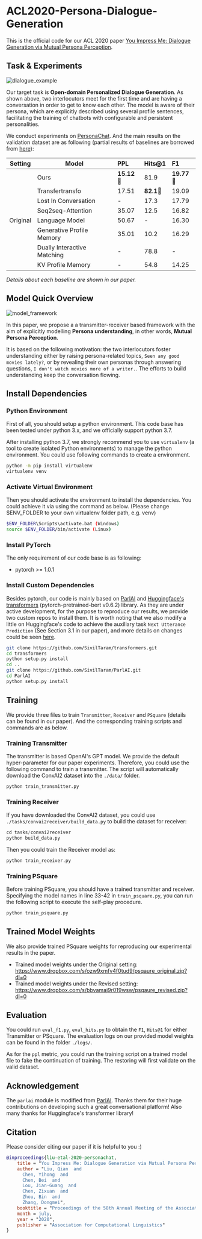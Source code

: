 # ACL2020-Persona-Dialogue-Generation

This is the official code for our ACL 2020 paper [You Impress Me: Dialogue Generation via Mutual Persona Perception]().

## Task & Experiments

![dialogue_example](misc/example_dialogue.svg)

Our target task is **Open-domain Personalized Dialogue Generation**. As shown above, two interlocutors meet for the first time and are having a conversation in order to get to know each other. The model is aware of their persona, which are explicitly described using several profile sentences, facilitating the training of chatbots with configurable and persistent personalities.

We conduct experiments on [PersonaChat](http://convai.io/). And the main results on the validation dataset are as following (partial results of baselines are borrowed from [here](https://raw.githubusercontent.com/DeepPavlov/convai/master/leaderboards.md)):

| Setting   | Model  | PPL           | Hits@1  |   F1   |
| -------------       | ---      | :------------- | :-----  |  :----- |
|                     | Ours               | **15.12**&#x1F34E;   | 81.9   | **19.77**&#x1F34E; |
|                     | Transfertransfo    |  17.51 | **82.1**&#x1F34E;  |  19.09 |
|                     | Lost In Conversation  | -   | 17.3  | 17.79  |
|                     | Seq2seq-Attention | 35.07  	 | 12.5      | 16.82 |
|     Original        | Language Model     | 50.67       | - | 16.30 |
|                     | Generative Profile Memory     | 35.01   | 10.2   | 16.29	|
|                     | Dually Interactive Matching | - | 78.8 | - |
|                     | KV Profile Memory  | -	 |  54.8   | 14.25	| 

*Details about each baseline are shown in our paper.*

## Model Quick Overview

![model_framework](misc/model_framework.svg)

In this paper, we propose a a transmitter-receiver based framework with the aim of explicitly modelling **Persona understanding**, in other words, **Mutual Persona Perception**. 

It is based on the following motivation: the two interlocutors foster understanding either by raising persona-related topics, `Seen any good movies lately?`, or by revealing their own personas through answering questions, `I don't watch movies more of a writer.`. The efforts to build understanding keep the conversation flowing. 


## Install Dependencies

### Python Environment

First of all, you should setup a python environment. This code base has been tested under python 3.x, and we officially support python 3.7.

After installing python 3.7, we strongly recommend you to use `virtualenv` (a tool to create isolated Python environments) to manage the python environment. You could use following commands to create a environment.

```bash
python -m pip install virtualenv
virtualenv venv
```

### Activate Virtual Environment
Then you should activate the environment to install the dependencies. You could achieve it via using the command as below. (Please change $ENV_FOLDER to your own virtualenv folder path, e.g. venv)

```bash
$ENV_FOLDER\Scripts\activate.bat (Windows)
source $ENV_FOLDER/bin/activate (Linux)
```

### Install PyTorch

The only requirement of our code base is as following:

- pytorch >= 1.0.1


### Install Custom Dependencies

Besides pytorch, our code is mainly based on [ParlAI](https://github.com/facebookresearch/ParlAI) and [Huggingface's transformers](https://github.com/huggingface/transformers) (pytorch-pretrained-bert v0.6.2) library. As they are under active development, for the purpose to reproduce our results, we provide two custom repos to install them. It is worth noting that we also modify a little on Huggingface's code to achieve the auxiliary task `Next Utterance Prediction` (See Section 3.1 in our paper), and more details on changes could be seen [here](https://github.com/SivilTaram/transformers/commit/e1e718496c32c0d99291c0b890fd4ae6365191ba). 

```bash
git clone https://github.com/SivilTaram/transformers.git
cd transformers
python setup.py install
cd ..
git clone https://github.com/SivilTaram/ParlAI.git
cd ParlAI
python setup.py install
```

## Training

We provide three files to train `Transmitter`, `Receiver` and `PSquare` (details can be found in our paper). And the corresponding training scripts and commands are as below.

### Training Transmitter

The transmitter is based OpenAI's GPT model. We provide the default hyper-parameter for our paper experiments. Therefore, you could use the following command to train a transmitter. The script will automatically download the ConvAI2 dataset into the `./data/` folder. 

```python
python train_transmitter.py
```

### Training Receiver

If you have downloaded the ConvAI2 dataset, you could use `./tasks/convai2receiver/build_data.py` to build the dataset for receiver:

```python
cd tasks/convai2receiver
python build_data.py
```

Then you could train the Receiver model as:

```python
python train_receiver.py
```

### Training PSquare

Before training PSquare, you should have a trained transmitter and receiver. Specifying the model names in line 33-42 in `train_psquare.py`, you can run the following script to execute the self-play procedure.

```python
python train_psquare.py
```

## Trained Model Weights

We also provide trained PSquare weights for reproducing our experimental results in the paper.

- Trained model weights under the Original setting: https://www.dropbox.com/s/ozw9xmfv4f0tud9/psqaure_original.zip?dl=0
- Trained model weights under the Revised setting: https://www.dropbox.com/s/bbvamaj9r019wsw/psqaure_revised.zip?dl=0

## Evaluation

You could run `eval_f1.py`, `eval_hits.py` to obtain the `F1`, `Hits@1` for either Transmitter or PSquare. The evaluation logs on our provided model weights can be found in the folder `./logs/`.

As for the `ppl` metric, you could run the training script on a trained model file to fake the continuation of training. The restoring will first validate on the valid dataset.

## Acknowledgement

The `parlai` module is modified from [ParlAI](https://github.com/facebookresearch/ParlAI). Thanks them for their huge contributions on developing such a great conversational platform! Also many thanks for Huggingface's transformer library!

## Citation

Please consider citing our paper if it is helpful to you :)

```bib
@inproceedings{liu-etal-2020-personachat,
    title = "You Impress Me: Dialogue Generation via Mutual Persona Perception",
    author = "Liu, Qian  and
      Chen, Yihong  and
      Chen, Bei  and
      Lou, Jian-Guang  and
      Chen, Zixuan  and
      Zhou, Bin  and
      Zhang, Dongmei",
    booktitle = "Proceedings of the 58th Annual Meeting of the Association for Computational Linguistics",
    month = july,
    year = "2020",
    publisher = "Association for Computational Linguistics"
}
```

